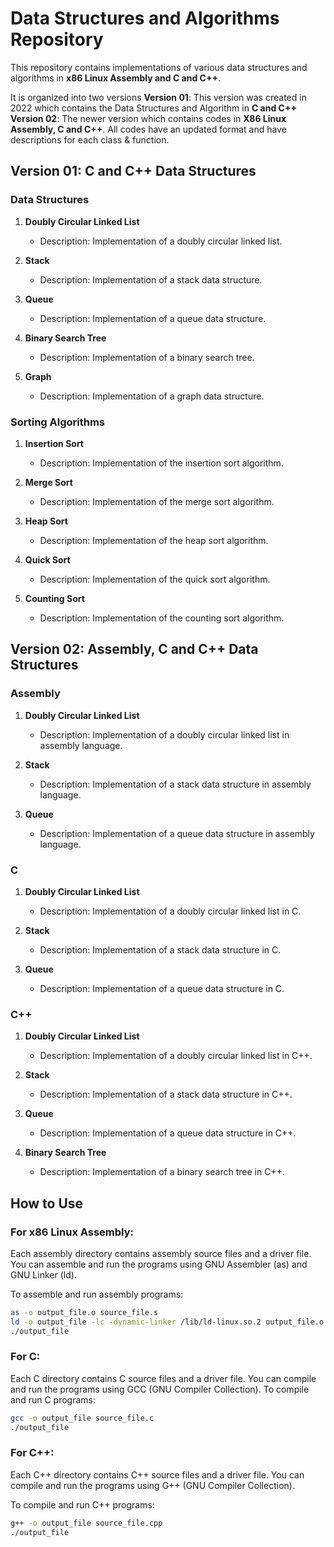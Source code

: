 # Data Structures and Algorithms Repository

This repository contains implementations of various data structures and algorithms in **x86 Linux Assembly and C and C++**. 

It is organized into two versions 
**Version 01**: This version was created in 2022 which contains the Data Structures and Algorithm in **C and C++**
**Version 02**: The newer version which contains codes in **X86 Linux Assembly, C and C++**. All codes have an updated format and have descriptions for each class & function.

## Version 01: C and C++ Data Structures

### Data Structures

1. **Doubly Circular Linked List**
   - Description: Implementation of a doubly circular linked list.

2. **Stack**
   - Description: Implementation of a stack data structure.

3. **Queue**
   - Description: Implementation of a queue data structure.

4. **Binary Search Tree**
   - Description: Implementation of a binary search tree.

5. **Graph**
   - Description: Implementation of a graph data structure.

### Sorting Algorithms

1. **Insertion Sort**
   - Description: Implementation of the insertion sort algorithm.

2. **Merge Sort**
   - Description: Implementation of the merge sort algorithm.

3. **Heap Sort**
   - Description: Implementation of the heap sort algorithm.

4. **Quick Sort**
   - Description: Implementation of the quick sort algorithm.

5. **Counting Sort**
   - Description: Implementation of the counting sort algorithm.

## Version 02: Assembly, C and C++ Data Structures

### Assembly

1. **Doubly Circular Linked List**
   - Description: Implementation of a doubly circular linked list in assembly language.

2. **Stack**
   - Description: Implementation of a stack data structure in assembly language.

3. **Queue**
   - Description: Implementation of a queue data structure in assembly language.

### C

1. **Doubly Circular Linked List**
   - Description: Implementation of a doubly circular linked list in C.

2. **Stack**
   - Description: Implementation of a stack data structure in C.

3. **Queue**
   - Description: Implementation of a queue data structure in C.

### C++

1. **Doubly Circular Linked List**
   - Description: Implementation of a doubly circular linked list in C++.

2. **Stack**
   - Description: Implementation of a stack data structure in C++.

3. **Queue**
   - Description: Implementation of a queue data structure in C++.

4. **Binary Search Tree**
   - Description: Implementation of a binary search tree in C++.

## How to Use

### For x86 Linux Assembly:

Each assembly directory contains assembly source files and a driver file. You can assemble and run the programs using GNU Assembler (as) and GNU Linker (ld).

To assemble and run assembly programs:
```bash
as -o output_file.o source_file.s
ld -o output_file -lc -dynamic-linker /lib/ld-linux.so.2 output_file.o driver.o -e entry_point_function
./output_file
```

### For C:

Each C directory contains C source files and a driver file. You can compile and run the programs using GCC (GNU Compiler Collection).
To compile and run C programs:

```bash
gcc -o output_file source_file.c
./output_file
```

### For C++:

Each C++ directory contains C++ source files and a driver file. You can compile and run the programs using G++ (GNU Compiler Collection).

To compile and run C++ programs:
```bash
g++ -o output_file source_file.cpp
./output_file
```

